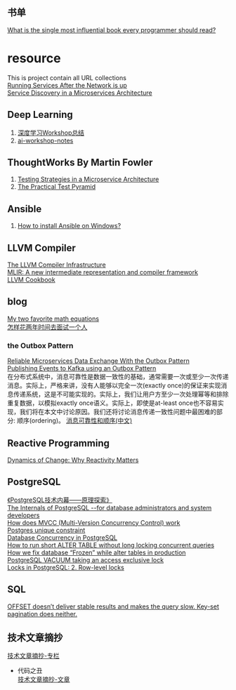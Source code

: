 ## 书单  
[What is the single most influential book every programmer should read?](https://stackoverflow.com/questions/1711/what-is-the-single-most-influential-book-every-programmer-should-read)  

# resource
This is project contain all URL collections    
[Running Services After the Network is up](https://www.freedesktop.org/wiki/Software/systemd/NetworkTarget/)    
[Service Discovery in a Microservices Architecture](https://www.nginx.com/blog/service-discovery-in-a-microservices-architecture/)

## Deep Learning  
1. [深度学习Workshop总结](http://brightliao.me/2016/12/16/dl-workshop-summary/)  
1. [ai-workshop-notes](https://github.com/gmlove/ai-workshop-notes)  

## ThoughtWorks By Martin Fowler  
1. [Testing Strategies in a Microservice Architecture](https://martinfowler.com/articles/microservice-testing/)  
1. [The Practical Test Pyramid](https://martinfowler.com/articles/practical-test-pyramid.html)  

## Ansible  
1. [How to install Ansible on Windows?](https://geekflare.com/ansible-installation-windows/)  

## LLVM Compiler  
[The LLVM Compiler Infrastructure](https://llvm.org/)  
[MLIR: A new intermediate representation and compiler framework](https://blog.tensorflow.org/2019/04/mlir-new-intermediate-representation.html)  
[LLVM Cookbook](https://github.com/iBreaker/book/blob/master/LLVM%20Cookbook.pdf)  

## blog  
[My two favorite math equations](https://www.ricklindquist.com/blog/my-two-favorite-math-equations)  
[怎样花两年时间去面试一个人](http://mindhacks.cn/2011/11/04/how-to-interview-a-person-for-two-years/)  
### the Outbox Pattern  
[Reliable Microservices Data Exchange With the Outbox Pattern](https://debezium.io/blog/2019/02/19/reliable-microservices-data-exchange-with-the-outbox-pattern/)  
[Publishing Events to Kafka using an Outbox Pattern](https://medium.com/contino-engineering/publishing-events-to-kafka-using-a-outbox-pattern-867a48e29d35)  
在分布式系统中，消息可靠性是数据一致性的基础，通常需要一次或至少一次传递消息。实际上，严格来讲，没有人能够以完全一次(exactly once)的保证来实现消息传递系统，这是不可能实现的。实际上，我们让用户方至少一次处理幂等和排除重复数据，以模拟exactly once语义。实际上，即使是at-least once也不容易实现，我们将在本文中讨论原因。我们还将讨论消息传递一致性问题中最困难的部分: 顺序(ordering)。
[消息可靠性和顺序(中文)](https://danielw.cn/messaging-reliability-and-order-cn)  

## Reactive Programming  
[Dynamics of Change: Why Reactivity Matters](https://dl.acm.org/doi/fullHtml/10.1145/2956641.2971330?__cf_chl_captcha_tk__=ugMahaU_EWZDEQl64R6bqnt0v8blkk3Qrr6ZbUFVKZA-1638358940-0-gaNycGzNByU)  

## PostgreSQL
[《PostgreSQL技术内幕——原理探索》](http://pg-internal.vonng.com/#/)  
[The Internals of PostgreSQL --for database administrators and system developers](https://www.interdb.jp/pg/)  
[How does MVCC (Multi-Version Concurrency Control) work](https://vladmihalcea.com/how-does-mvcc-multi-version-concurrency-control-work/)  
[Postgres unique constraint](https://www.dbi-services.com/blog/postgres-unique-constraint/)  
[Database Concurrency in PostgreSQL](https://www.red-gate.com/simple-talk/databases/postgresql/database-concurrency-in-postgresql/#:~:text=MVCC%20works%20very%20well%20within,prevent%20conflict%20between%20concurrent%20transactions.)  
[How to run short ALTER TABLE without long locking concurrent queries](https://www.depesz.com/2019/09/26/how-to-run-short-alter-table-without-long-locking-concurrent-queries/)  
[How we fix database “Frozen” while alter tables in production](https://ngoyal16.medium.com/how-we-fix-database-frozen-while-alter-a-table-in-production-54e4b9c7f3d)  
[PostgreSQL VACUUM taking an access exclusive lock](https://blog.summercat.com/postgres-vacuum-taking-an-access-exclusive-lock.html)  
[Locks in PostgreSQL: 2. Row-level locks](https://postgrespro.com/blog/pgsql/5968005)  

## SQL  
[OFFSET doesn’t deliver stable results and makes the query slow. Key-set pagination does neither.](https://use-the-index-luke.com/sql/partial-results/fetch-next-page)

## 技术文章摘抄  
[技术文章摘抄-专栏](https://learn.lianglianglee.com/%E4%B8%93%E6%A0%8F)  
* 代码之丑  
[技术文章摘抄-文章](https://learn.lianglianglee.com/%E6%96%87%E7%AB%A0)
